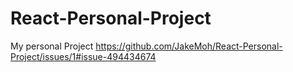 # React-Personal-Project
My personal Project
https://github.com/JakeMoh/React-Personal-Project/issues/1#issue-494434674
